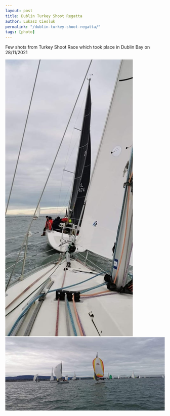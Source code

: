 ```yaml
---
layout: post
title: Dublin Turkey Shoot Regatta
author: Lukasz Ciesluk
permalink: "/dublin-turkey-shoot-regatta/"
tags: [photo]
---
```


Few shots from Turkey Shoot Race which took place in Dublin Bay on 28/11/2021

![TurkeyShootRegatta](/assets/TurkeyShootRegatta/dublin_turkey_shoot_race.JPG)
![TurkeyShootRegatta_2](/assets/TurkeyShootRegatta/dublin_turkey_shoot_race2.JPG)
